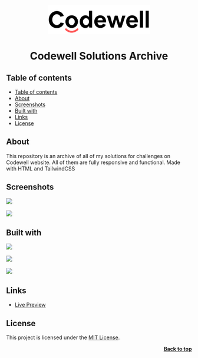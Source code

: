 <a name="readme-top"></a>

<div align="center">
  <a href="https://github.com/seesmof/university">
    <img src="./img/logo.png" alt="Logo" height="80">
  </a>

<h1 align="center">Codewell Solutions Archive</h1>
</div>

## Table of contents

- [Table of contents](#table-of-contents)
- [About](#about)
- [Screenshots](#screenshots)
- [Built with](#built-with)
- [Links](#links)
- [License](#license)

## About

This repository is an archive of all of my solutions for challenges on Codewell website. All of them are fully responsive and functional. Made with HTML and TailwindCSS

## Screenshots

![](./img/)

![](./img/)

## Built with

![](https://img.shields.io/badge/HTML5-E34F26?style=for-the-badge&logo=html5&logoColor=white)

![](https://img.shields.io/badge/CSS3-1572B6?style=for-the-badge&logo=css3&logoColor=white)

![](https://img.shields.io/badge/Tailwind_CSS-38B2AC?style=for-the-badge&logo=tailwind-css&logoColor=white)

## Links

- [Live Preview](https://seesmof.github.io/testimonials-grid-section/)

## License

This project is licensed under the [MIT License](./LICENSE).

<p align="right"><a href="#readme-top"><strong>Back to top</strong></a></p>
